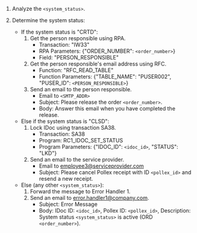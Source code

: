 1. Analyze the `<system_status>`.

2. Determine the system status:
   - If the system status is "CRTD":
     1. Get the person responsible using RPA.
        - Transaction: "IW33"
        - RPA Parameters: {"ORDER_NUMBER": `<order_number>`}
        - Field: "PERSON_RESPONSIBLE"
     2. Get the person responsible's email address using RFC.
        - Function: "RFC_READ_TABLE"
        - Function Parameters: {"TABLE_NAME": "PUSER002", "PUSER_ID": `<PERSON_RESPONSIBLE>`}
     3. Send an email to the person responsible.
        - Email to `<SMTP_ADDR>`
        - Subject: Please release the order `<order_number>`.
        - Body: Answer this email when you have completed the release.
   - Else if the system status is "CLSD":
     1. Lock IDoc using transaction SA38.
        - Transaction: SA38
        - Program: RC1_IDOC_SET_STATUS
        - Program Parameters: {"IDOC_ID": `<idoc_id>`, "STATUS": "LKD"}
     2. Send an email to the service provider.
        - Email to employee3@serviceprovider.com
        - Subject: Please cancel Pollex receipt with ID `<pollex_id>` and resend a new receipt.
   - Else (any other `<system_status>`):
     1. Forward the message to Error Handler 1.
     2. Send an email to error.handler1@company.com.
        - Subject: Error Message
        - Body: IDoc ID: `<idoc_id>`, Pollex ID: `<pollex_id>`, Description: System status `<system_status>` is active (ORD `<order_number>`).